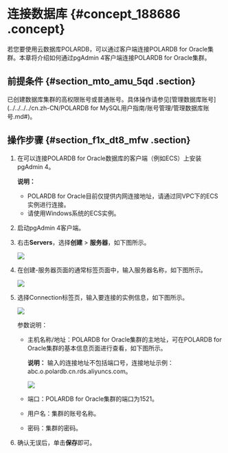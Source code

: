 # 连接数据库 {#concept_188686 .concept}

若您要使用云数据库POLARDB，可以通过客户端连接POLARDB for Oracle集群。本章将介绍如何通过pgAdmin 4客户端连接POLARDB for Oracle集群。

## 前提条件 {#section_mto_amu_5qd .section}

已创建数据库集群的高权限账号或普通账号。具体操作请参见[管理数据库账号](../../../../cn.zh-CN/POLARDB for MySQL用户指南/账号管理/管理数据库账号.md#)。

## 操作步骤 {#section_f1x_dt8_mfw .section}

1.  在可以连接POLARDB for Oracle数据库的客户端（例如ECS）上安装pgAdmin 4。

    **说明：** 

    -   POLARDB for Oracle目前仅提供内网连接地址，请通过同VPC下的ECS实例进行连接。
    -   请使用Windows系统的ECS实例。
2.  启动pgAdmin 4客户端。
3.  右击**Servers**，选择**创建** \> **服务器**，如下图所示。

    ![](http://static-aliyun-doc.oss-cn-hangzhou.aliyuncs.com/assets/img/162645/155805641746120_zh-CN.png)

4.  在创建-服务器页面的通常标签页面中，输入服务器名称，如下图所示。

    ![](http://static-aliyun-doc.oss-cn-hangzhou.aliyuncs.com/assets/img/162645/155805641746122_zh-CN.png)

5.  选择Connection标签页，输入要连接的实例信息，如下图所示。

    ![](http://static-aliyun-doc.oss-cn-hangzhou.aliyuncs.com/assets/img/162645/155805641746123_zh-CN.png)

    参数说明：

    -   主机名称/地址：POLARDB for Oracle集群的主地址，可在POLARDB for Oracle集群的基本信息页面进行查看，如下图所示。

        **说明：** 输入的连接地址不包括端口号，连接地址示例：abc.o.polardb.cn.rds.aliyuncs.com。

        ![](http://static-aliyun-doc.oss-cn-hangzhou.aliyuncs.com/assets/img/162645/155805641746126_zh-CN.png)

    -   端口：POLARDB for Oracle集群的端口为1521。
    -   用户名：集群的账号名称。
    -   密码：集群的密码。
6.  确认无误后，单击**保存**即可。

